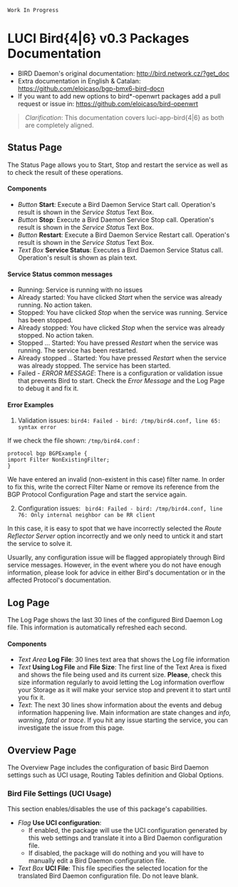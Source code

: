 <!--
---------------------------------------------------------------------
(C) 2014 - 2017 Eloi Carbo <eloicaso@openmailbox.org>

This program is free software: you can redistribute it and/or modify
it under the terms of the GNU General Public License as published by
the Free Software Foundation, either version 3 of the License, or
(at your option) any later version.

This program is distributed in the hope that it will be useful,
but WITHOUT ANY WARRANTY; without even the implied warranty of
MERCHANTABILITY or FITNESS FOR A PARTICULAR PURPOSE.  See the
GNU General Public License for more details.

You should have received a copy of the GNU General Public License
along with this program.  If not, see <http://www.gnu.org/licenses/>.
---------------------------------------------------------------------
-->

`Work In Progress`

# LUCI Bird{4|6} v0.3 Packages Documentation
*  BIRD Daemon's original documentation: http://bird.network.cz/?get_doc
*  Extra documentation in English & Catalan: https://github.com/eloicaso/bgp-bmx6-bird-docn
*  If you want to add new options to bird*-openwrt packages add a pull request or issue in: https://github.com/eloicaso/bird-openwrt

> *Clarification*: This documentation covers luci-app-bird{4|6} as both are completely aligned.



## Status Page
The Status Page allows you to Start, Stop and restart the service as well as to check the result of these operations.

#### Components
- *Button* **Start**: Execute a Bird Daemon Service Start call. Operation's result is shown in the *Service Status* Text Box.
- *Button* **Stop**: Execute a Bird Daemon Service Stop call. Operation's result is shown in the *Service Status* Text Box.
- *Button* **Restart**: Execute a Bird Daemon Service Restart call. Operation's result is shown in the *Service Status* Text Box.
- *Text Box* **Service Status**: Executes a Bird Daemon Service Status call. Operation's result is shown as plain text.

#### Service Status common messages
* Running: Service is running with no issues
* Already started: You have clicked *Start* when the service was already running. No action taken.
* Stopped: You have clicked *Stop* when the service was running. Service has been stopped.
* Already stopped: You have clicked *Stop* when the service was already stopped. No action taken.
* Stopped ... Started: You have pressed *Restart* when the service was running. The service has been restarted.
* Already stopped .. Started: You have pressed *Restart* when the service was already stopped. The service has been started.
* Failed - *ERROR MESSAGE*: There is a configuration or validation issue that prevents Bird to start. Check the *Error Message* and the Log Page to debug it and fix it.

#### Error Examples
1. Validation issues:
  `bird4: Failed - bird: /tmp/bird4.conf, line 65: syntax error`

If we check the file shown: `/tmp/bird4.conf` :
```
protocol bgp BGPExample {
import Filter NonExistingFilter;
}
```
We have entered an invalid (non-existent in this case) filter name. In order to fix this, write the correct Filter Name or remove its reference from the BGP Protocol Configuration Page and start the service again.

2. Configuration issues:
  ` bird4: Failed - bird: /tmp/bird4.conf, line 76: Only internal neighbor can be RR client`

In this case, it is easy to spot that we have incorrectly selected the *Route Reflector Server* option incorrectly and we only need to untick it and start the service to solve it.

Usuarlly, any configuration issue will be flagged appropiately through Bird service messages. However, in the event where you do not have enough information, please look for advice in either Bird's documentation or in the affected Protocol's documentation.

## Log Page
The Log Page shows the last 30 lines of the configured Bird Daemon Log file. This information is automatically refreshed each second.

#### Components
- *Text Area* **Log File**: 30 lines text area that shows the Log file information
- *Text* **Using Log File** and **File Size**: The first line of the Text Area is fixed and shows the file being used and its current size. **Please**, check this size information regularly to avoid letting the Log information overflow your Storage as it will make your service stop and prevent it to start until you fix it.
- *Text*: The next 30 lines show information about the events and debug information happening live. Main information are state changes and *info, warning, fatal or trace*. If you hit any issue starting the service, you can investigate the issue from this page.


## Overview Page
The Overview Page includes the configuration of basic Bird Daemon settings such as UCI usage, Routing Tables definition and Global Options.

### Bird File Settings (UCI Usage)
This section enables/disables the use of this package's capabilities.
- *Flag* **Use UCI configuration**:
  - If enabled, the package will use the UCI configuration generated by this web settings and translate it into a Bird Daemon configuration file.
  - If disabled, the package will do nothing and you will have to manually edit a Bird Daemon configuration file.
- *Text Box* **UCI File**: This file specifies the selected location for the translated Bird Daemon configuration file. Do not leave blank.